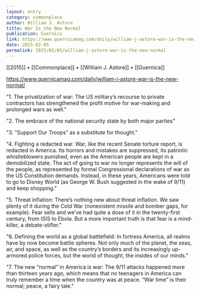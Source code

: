 ```yaml
---
layout: entry
category: commonplace
author: William J. Astore
title: War Is the New Normal
publication: Guernica
link: https://www.guernicamag.com/daily/william-j-astore-war-is-the-new-normal/
date: 2015-02-05
permalink: 2015/02/05/william-j-astore-war-is-the-new-normal
---
```


[[2015]] • [[Commonplace]] • [[William J. Astore]] • [[Guernica]]

https://www.guernicamag.com/daily/william-j-astore-war-is-the-new-normal/

"1. The privatization of war: The US military’s recourse to private contractors has strengthened the profit motive for war-making and prolonged wars as well."
 
"2. The embrace of the national security state by both major parties"
 
"3. “Support Our Troops” as a substitute for thought."

"4. Fighting a redacted war. War, like the recent Senate torture report, is redacted in America. Its horrors and mistakes are suppressed, its patriotic whistleblowers punished, even as the American people are kept in a demobilized state. The act of going to war no longer represents the will of the people, as represented by formal Congressional declarations of war as the US Constitution demands. Instead, in these years, Americans were told to go to Disney World (as George W. Bush suggested in the wake of 9/11) and keep shopping."

"5. Threat inflation: There’s nothing new about threat inflation. We saw plenty of it during the Cold War (nonexistent missile and bomber gaps, for example). Fear sells and we’ve had quite a dose of it in the twenty-first century, from ISIS to Ebola. But a more important truth is that fear is a mind-killer, a debate-stifler."

"6. Defining the world as a global battlefield: In fortress America, all realms have by now become battle spheres. Not only much of the planet, the seas, air, and space, as well as the country’s borders and its increasingly up-armored police forces, but the world of thought, the insides of our minds."

"7. The new “normal” in America is war: The 9/11 attacks happened more than thirteen years ago, which means that no teenagers in America can truly remember a time when the country was at peace. “War time” is their normal; peace, a fairy tale."
